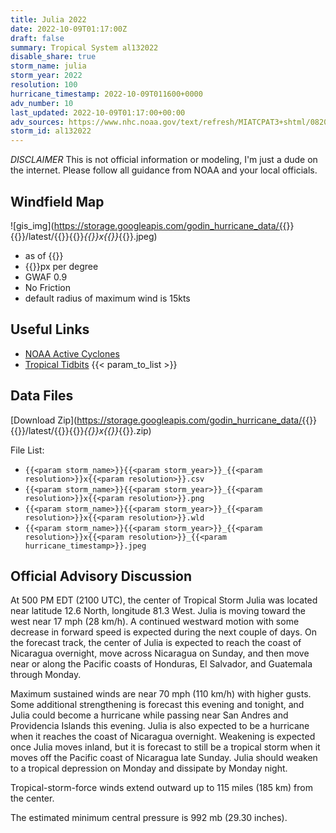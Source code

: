 ```yaml
---
title: Julia 2022
date: 2022-10-09T01:17:00Z
draft: false
summary: Tropical System al132022
disable_share: true
storm_name: julia
storm_year: 2022
resolution: 100
hurricane_timestamp: 2022-10-09T011600+0000
adv_number: 10
last_updated: 2022-10-09T01:17:00+00:00
adv_sources: https://www.nhc.noaa.gov/text/refresh/MIATCPAT3+shtml/082040.shtml;https://www.nhc.noaa.gov/refresh/graphics_at3+shtml/204146.shtml?cone
storm_id: al132022
---
```

*DISCLAIMER* This is not official information or modeling, I'm just a dude on the internet.  Please follow all guidance from NOAA and your local officials.

## Windfield Map
![gis_img](https://storage.googleapis.com/godin_hurricane_data/{{<param storm_name>}}{{<param storm_year>}}/latest/{{<param storm_name>}}{{<param storm_year>}}_{{<param resolution>}}x{{<param resolution>}}_{{<param hurricane_timestamp>}}.jpeg)

- as of {{<param last_updated>}}
- {{<param resolution>}}px per degree
- GWAF 0.9
- No Friction
- default radius of maximum wind is 15kts

## Useful Links
- [NOAA Active Cyclones](https://www.nhc.noaa.gov/)
- [Tropical Tidbits](https://www.tropicaltidbits.com/storminfo/)
{{< param_to_list >}}

## Data Files
[Download Zip](https://storage.googleapis.com/godin_hurricane_data/{{<param storm_name>}}{{<param storm_year>}}/latest/{{<param storm_name>}}{{<param storm_year>}}_{{<param resolution>}}x{{<param resolution>}}_{{<param hurricane_timestamp>}}.zip)

File List:
- `{{<param storm_name>}}{{<param storm_year>}}_{{<param resolution>}}x{{<param resolution>}}.csv`
- `{{<param storm_name>}}{{<param storm_year>}}_{{<param resolution>}}x{{<param resolution>}}.png`
- `{{<param storm_name>}}{{<param storm_year>}}_{{<param resolution>}}x{{<param resolution>}}.wld`
- `{{<param storm_name>}}{{<param storm_year>}}_{{<param resolution>}}x{{<param resolution>}}_{{<param hurricane_timestamp>}}.jpeg`


## Official Advisory Discussion
At 500 PM EDT (2100 UTC), the center of Tropical Storm Julia was
located near latitude 12.6 North, longitude 81.3 West.  Julia is
moving toward the west near 17 mph (28 km/h).  A continued westward 
motion with some decrease in forward speed is expected during the 
next couple of days.  On the forecast track, the center of Julia is 
expected to reach the coast of Nicaragua overnight, move across 
Nicaragua on Sunday, and then move near or along the Pacific coasts 
of Honduras, El Salvador, and Guatemala through Monday. 
 
Maximum sustained winds are near 70 mph (110 km/h) with higher
gusts.  Some additional strengthening is forecast this evening and 
tonight, and Julia could become a hurricane while passing near San 
Andres and Providencia Islands this evening.  Julia is also 
expected to be a hurricane when it reaches the coast of Nicaragua 
overnight.  Weakening is expected once Julia moves inland, but it is 
forecast to still be a tropical storm when it moves off the Pacific 
coast of Nicaragua late Sunday.  Julia should weaken to a tropical 
depression on Monday and dissipate by Monday night.
 
Tropical-storm-force winds extend outward up to 115 miles (185 km)
from the center.
 
The estimated minimum central pressure is 992 mb (29.30 inches).
